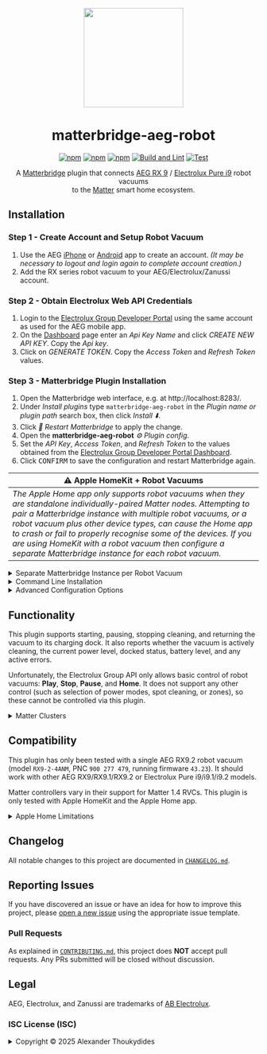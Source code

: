 <p align="center">
  <img src="https://raw.githubusercontent.com/wiki/thoukydides/matterbridge-aeg-robot/matterbridge-aeg-robot.svg" height="200">
</p>
<div align=center>

# matterbridge-aeg-robot

[![npm](https://badgen.net/npm/v/matterbridge-aeg-robot)](https://www.npmjs.com/package/matterbridge-aeg-robot)
[![npm](https://badgen.net/npm/dt/matterbridge-aeg-robot)](https://www.npmjs.com/package/matterbridge-aeg-robot)
[![npm](https://badgen.net/npm/dw/matterbridge-aeg-robot)](https://www.npmjs.com/package/matterbridge-aeg-robot)
[![Build and Lint](https://github.com/thoukydides/matterbridge-aeg-robot/actions/workflows/build.yml/badge.svg)](https://github.com/thoukydides/matterbridge-aeg-robot/actions/workflows/build.yml)
[![Test](https://github.com/thoukydides/matterbridge-aeg-robot/actions/workflows/test.yml/badge.svg)](https://github.com/thoukydides/matterbridge-aeg-robot/actions/workflows/test.yml)

A [Matterbridge](https://github.com/Luligu/matterbridge) plugin that connects [AEG RX 9](https://www.aeg.co.uk/wellbeing/discover/rx9) / [Electrolux Pure i9](https://www.electroluxgroup.com/en/electrolux-launches-pure-i9-robotic-vacuum-in-the-united-states-24513/) robot vacuums  
to the [Matter](https://csa-iot.org/all-solutions/matter/) smart home ecosystem.

</div>

## Installation

### Step 1 - Create Account and Setup Robot Vacuum
1. Use the AEG [iPhone](https://apps.apple.com/gb/app/aeg/id1599494494) or [Android](https://play.google.com/store/apps/details?id=com.electrolux.oneapp.android.aeg) app to create an account. *(It may be necessary to logout and login again to complete account creation.)*
1. Add the RX series robot vacuum to your AEG/Electrolux/Zanussi account.

### Step 2 - Obtain Electrolux Web API Credentials
1. Login to the [Electrolux Group Developer Portal](https://developer.electrolux.one/login) using the same account as used for the AEG mobile app.
1. On the [Dashboard](https://developer.electrolux.one/dashboard) page enter an *Api Key Name* and click *CREATE NEW API KEY*. Copy the *Api key*.
1. Click on *GENERATE TOKEN*. Copy the *Access Token* and *Refresh Token* values.

### Step 3 - Matterbridge Plugin Installation

1. Open the Matterbridge web interface, e.g. at http://localhost:8283/.
1. Under *Install plugins* type `matterbridge-aeg-robot` in the *Plugin name or plugin path* search box, then click *Install ⬇️*.
1. Click *🔄 Restart Matterbridge* to apply the change.
1. Open the **matterbridge-aeg-robot** *⚙️ Plugin config*.
1. Set the *API Key*, *Access Token*, and *Refresh Token* to the values obtained from the [Electrolux Group Developer Portal Dashboard](https://developer.electrolux.one/dashboard).
1. Click <kbd>CONFIRM</kbd> to save the configuration and restart Matterbridge again.

| ⚠️ Apple HomeKit + Robot Vacuums  |
| --- |
| *The Apple Home app only supports robot vacuums when they are standalone individually-paired Matter nodes. Attempting to pair a Matterbridge instance with multiple robot vacuums, or a robot vacuum plus other device types, can cause the Home app to crash or fail to properly recognise some of the devices. If you are using HomeKit with a robot vacuum then configure a separate Matterbridge instance for each robot vacuum.* |

<details>
<summary>Separate Matterbridge Instance per Robot Vacuum</summary>

### Separate Matterbridge Instances

Each additional Matterbridge instance should specify the following command line options:

| Command Line Options    | Default                     | Description
| ----------------------- | --------------------------- | ---
| `-homedir <directory>`  | `$HOME` or `USERPROFILE`    | Matterbridge defaults to creating `Matterbridge`, `.matterbridge`, and `.mattercert` directories within the user's home directory. A different "home" directory is required by each Matterbridge instance.
| `-port <number>`        | `5540`                      | The port number for the Matterbridge commissioning server. This should be unique for each instance to allow pairing with a Matter controller.
| `-frontend <number>`    | `8283`                      | The port number for the Matterbridge frontend. This should be unique for each instance to allow use of the web interface.
| `-vendorName "<name>"`  | `"Matterbridge"`            | Apple Home uses the vendor name of the Matter bridge for robot vacuums; use this option to override Matterbridge's default with `AEG`.
| `-productName "<name>"` | `"Matterbridge aggregator"` | Apple Home uses the product name of the Matter bridge for robot vacuums; use this option to override Matterbridge's default with model name of your robot vacuum.

If you have multiple AEG/Electrolux robot vacuums then select one for each instance using the `whiteList` plugin configuration option.

#### Example `systemd` Configuration

The following example assumes that:
* `systemd` is being used to launch Matterbridge (instead of via Docker or other means).
* Matterbridge is run as user `matterbridge` and group `matterbridge`.
* Matterbridge configuration files for this instance are being kept under `/var/lib/matterbridge-aeg-robot`.
* The commissioning server will be on port `5541` and the web frontend on port `8284`.
* This instance is for an AEG RX9.2 robot vacuum.

Modify as appropriate to suit your setup.

1. Create a directory for this instance's configuration files:
   ```shell
   sudo mkdir /var/lib/matterbridge-aeg-robot
   sudo chown matterbridge:matterbridge /var/lib/matterbridge-aeg-robot
   ```
1. Create a `/etc/systemd/system/matterbridge-aeg-robot.service` file containing:
   ```ini
   [Unit]
   Description=Matterbridge AEG Robot
   After=network-online.target
   
   [Service]
   Type=simple
   ExecStart=/usr/local/bin/matterbridge -service -nosudo -novirtual -homedir /var/lib/matterbridge-aeg-robot -port 5541 -frontend 8284 -vendorName 'AEG' -productName 'RX9.2'
   WorkingDirectory=/var/lib/matterbridge-aeg-robot
   StandardOutput=inherit
   StandardError=inherit
   Restart=always
   RestartSec=10s
   TimeoutStopSec=30s
   User=matterbridge
   Group=matterbridge
   
   [Install]
   WantedBy=multi-user.target
   ```
1. Reload the `systemd` service files and enable the new unit:
   ```shell
   sudo systemctl daemon-reload
   sudo systemctl enable --now matterbridge-aeg-robot.service
   ```
</details>
<details>
<summary>Command Line Installation</summary>

### Installation using Command Line
1. Stop Matterbridge:  
   `sudo systemctl stop matterbridge`
1. Install the plugin:  
   `npm install -g matterbridge-aeg-robot`
1. Register it with Matterbridge:  
   `sudo -u matterbridge matterbridge -add matterbridge-aeg-robot`
1. Restart Matterbridge:  
   `sudo systemctl start matterbridge`

#### Example `matterbridge-aeg-robot.config.json`
```JSON
{
    "name":                     "matterbridge-aeg-robot",
    "type":                     "DynamicPlatform",
    "version":                  "1.0.0",
    "apiKey":                   "<API Key>",
    "accessToken":              "<Authorization Access Token>",
    "refreshToken":             "<Authorization Refresh Token>",
    "pollIntervalSeconds":      30,
    "blackList":                [],
    "whiteList":                [],
    "debug":                    false,
    "debugFeatures":            [],
    "unregisterOnShutdown":     false
}
```

</details>
<details>
<summary>Advanced Configuration Options</summary>

### Advanced Configuration

You can include additional settings in `matterbridge-aeg-robot.config.json` to customise the behaviour or enable special debug features:

| Key                     | Default            | Description
| ----------------------- | ------------------ | ---
| `name`<br>`type`<br>`version` | n/a          | These are managed by Matterbridge and do not need to be set manually.
| `apiKey`                | (no default)       | *API Key* obtained from the [Electrolux Group Developer Portal Dashboard](https://developer.electrolux.one/dashboard).
| `accessToken`           | (no default)       | *Access Token* obtained from the [Electrolux Group Developer Portal Dashboard](https://developer.electrolux.one/dashboard).
| `refreshToken`          | (no default)       | *Refresh Token* obtained from the [Electrolux Group Developer Portal Dashboard](https://developer.electrolux.one/dashboard).
| `pollIntervalSeconds`   | `30`               | The time in seconds between successive polls of the Electrolux Group API for each robot vacuum.
| `blackList`             | `[]`               | If the list is not empty, then any robot vacuums with matching serial numbers will not be exposed as Matter devices.
| `whiteList`             | `[]`               | If the list is not empty, then only robot vacuums with matching serial numbers (and not on the `blacklist`) will be exposed as Matter devices.
| `debug`                 | `false`            | Sets the logger level for this plugin to *Debug*, overriding the global Matterbridge logger level setting.
| `debugFeatures`         | `[]`               | Miscellaneous options to control the information logged. None of these should be set unless you are investigating a compatibility issue or other problem.
| `unregisterOnShutdown`  | `false`            | Unregister all exposed devices on shutdown. This is used during development and testing; do not set it for normal use.

All supported robot vacuums associated with the account (those reporting a model name of `PUREi9`) will be added to Matterbridge. Unsupported appliances, such as air purifiers or RX8 robot vacuums, will be ignored. Exclude or include specific robot vacuums by listing their serial numbers in either the `blackList` or `whiteList`.

The API has a strict [rate limit](https://developer.electrolux.one/documentation/quotasAndRateLimits) of 5000 calls/day. The default value is 30 seconds, which results in 2880 calls/day for polling the state of a single appliance. If you have multiple robot vacuum cleaners in your account, or use the same API Key for other purposes, then scale the value appropriately: 60 seconds for two, 90 seconds for three, etc. More rapid polling is performed for a short period after a command has been sent to the robot vacuum; this is not configurable.

The supported `debugFeatures` are:

| Debug Feature          | Description
| ---------------------- | ---
| `Run API Tests`        | Performs a test of each idempotent Electrolux Group API endpoint (those just reading appliance information and status) once during plugin start-up. This is useful for detecting changes to the API implementation that may affect operation of this plugin.
| `Run Unsafe API Tests` | If `Run API Tests` is set then this additionally tests non-idempotent API endpoints (a `home` command is issued).
| `Log Endpoint Debug`   | Sets the `debug` flag to the Matterbridge/Matter.js endpoint implementation.
| `Log API Headers`      | Logs HTTP headers for each Electrolux Group API request. Rarely useful. (Requires *Debug* level logging.)
| `Log API Bodies`       | Logs message bodies for each Electrolux Group API request. Useful for diagnosing interoperability issues. (Requires *Debug* level logging.)
| `Log Appliance IDs`    | Product identifier and serial numbers are automatically redacted in the log by default. This setting causes these values to be logged verbatim.
| `Log Debug as Info`    | Redirect *Debug* level logging to *Info* level. This makes it visible in the Matterbridge frontend.

</details>

## Functionality

This plugin supports starting, pausing, stopping cleaning, and returning the vacuum to its charging dock. It also reports whether the vacuum is actively cleaning, the current power level, docked status, battery level, and any active errors.

Unfortunately, the Electrolux Group API only allows basic control of robot vacuums: **Play**, **Stop**, **Pause**, and **Home**. It does not support any other control (such as selection of power modes, spot cleaning, or zones), so these cannot be controlled via this plugin.

<details>
<summary>Matter Clusters</summary>

This plugin exposes each robot vacuum as a Matter 1.4 device, supporting the following clusters:

### Bridged Device Basic Information Cluster

The **Bridged Device Basic Information** cluster provides information about the appliance:
* **HardwareVersion** / **HardwareVersionString**: The robot vacuum's hardware platform version.
* **ManufacturingDate**: The date that the robot vacuum cleaner was installed.
* **NodeLabel**: The name set by the user for the robot vacuum.
* **PartNumber**: The robot vacuum's PNC.
* **ProductAppearance**: The (approximate) colour and finish of the robot vacuum cleaner.
* **ProductLabel**: The robot vacuum's model family (if it can be identified from its PNC) and colour.
* **ProductName**: The robot vacuum's model name (if it can be identified from its PNC).
* **ProductURL**: URL for this plugin's homepage.
* **Reachable**: Indicates whether it is possible to communicate with the robot vacuum (plugin connected to the Electrolux Group API, robot vacuum connected to cloud servers, and robot vacuum enabled).
* **SerialNumber**: The robot vacuum's serial number.
* **SoftwareVersion** / **SoftwareVersionString**: The robot vacuum's firmware version.
* **UniqueId**: Opaque identifier used by Matter to identify the device (derived from a SHA-256 hash of the API `applianceId`).
* **VendorName**: The robot vacuum's manufacturer.

It also generates an event:
* **ReachableChanged**: Triggered when the **Reachable** attribute changes.

### Power Source Cluster

The **Power Source** cluster provides information about the battery and charging status:
* **Status**: Indicates whether the battery is currently being used.
* **BatChargeRemaining**: Indicates a coarse ranking of the battery charge level.
* **BatChargeLevel**: The battery charge level as a percentage.
* **BatChargeState**: The charging status:
    * *IsCharging* = Actively charging the battery.
    * *IsNotCharging* = Not currently charging. The battery is not fully charged.
    * *IsAtFullCharge* = The battery is fully charged.

The following mapping from values reported by the Electrolux Group API is used:

| Reported Battery Level | Status        | BatChargeRemaining | BatChargeLevel |
| ---------------------- | :-----------: | -----------------: | :------------: |
| `Dead`                 | *Unavailable* |               *0%* | *Critical*     |
| `Critical Low`         | *Active*      |              *20%* | *Critical*     |
| `Low`                  | *Active*      |              *40%* | *Warning*      |
| `Medium`               | *Active*      |              *60%* | *OK*           |
| `High`                 | *Active*      |              *80%* | *OK*           |
| `Fully Charged`        | *Active*      |             *100%* | *OK*           |

### RVC Run Mode Cluster

The **RVC Run Mode** cluster indicates whether the robot vacuum is cleaning:
* **CurrentMode**: 
    *Idle* = Indicates that the robot is not performing a cleaning operation.
    *Cleaning* = Indicates that the robot is actively cleaning (including paused, charging, or returning to the dock for charging, during a cleaning operation).

It supports a single command:
* **ChangeToMode**: Set **CurrentMode**:
    **Idle**: Attempt to stop a cleaning operation (but do not return to the dock).
    **Cleaning**: Attempt to start a new cleaning operation.

### RVC Clean Mode Cluster

The **RVC Clean Mode Cluster** indicates the type of clean being performed:

| RX9.1          | RX9.2   | Full Clean | Full Clean ModeTags                               | Spot Clean  | Spot Clean ModeTags | Description                                                 |
| -------------- | ------- | :--------: | ------------------------------------------------- | :---------: | ------------------- | ----------------------------------------------------------- |
| `ECO mode`     | `Quiet` | *Quiet*    | *Vacuum*, *Quiet*, *LowNoise*, *LowEnergy*, *Min* | *QuietSpot* | +*Quick*            | Lower energy consumption and quieter                        |
| n/a            | `Smart` | *Smart*    | *Vacuum*, *Auto*                                  | *SmartSpot* | +*Quick*            | Cleans quietly on hard surfaces, uses full power on carpets |
| `Not ECO mode` | `Power` | *Power*    | *Vacuum*, *Max*, *DeepClean*                      | *PowerSpot* | +*Quick*            | Optimal cleaning performance, higher energy consumption     |

Although the **ChangeToMode** command is defined, it will always return an error since the Electrolux API does not support selecting power modes or triggering spot cleans.

### RVC Operational State Cluster

The **RVC Operational State Cluster** indicates the detailed robot vacuum status:
* **OperationalState**: Indicates the current state of the robot vacuum:

| Reported Status                                                                              | OperationalState                 |
| -------------------------------------------------------------------------------------------- | -------------------------------- |
| `Charging` <br> `Pitstop`                                                                    | *Charging*                       |
| `Cleaning` <br> `SpotCleaning`                                                               | *Running*                        |
| `Error`                                                                                      | *Error*                          |
| `FirmwareUpgrade`                                                                            | *FirmwareUpgrade* (non-standard) |
| `ManualSteering`                                                                             | *ManualSteering* (non-standard)  |
| `PausedCleaning` <br> `PausedSpotCleaning` <br> `PausedReturn` <br> `PausedReturnForPitstop` | *Paused*                         |
| `Return` <br> `ReturnForPitstop`                                                             | *SeekingCharger*                 |
| `Sleeping` (off dock)                                                                        | *Stopped*                        |
| `Sleeping` (on dock)                                                                         | *Docked*                         |

* **OperationalError**: Indicates details of a non-transient problem with the robot vacuum when **OperationalState** is *Error*.

It supports three commands:
* **Pause**: Attempt to pause a cleaning operation (including returning to the charging dock).
* **Resume**: Attempt to resume cleaning, if currently paused.
* **GoHome**: Attempt to stop any cleaning operation in progress and initiate a return to the charging dock.

It also generates two events:
* **OperationCompletion**: Triggered when **RVC Run Mode** transitions from *Cleaning* to *Idle* indicating the end of a cleaning operation.
* **OperationalError**: Triggered when a new **OperationalError** occurs.

</details>

## Compatibility

This plugin has only been tested with a single AEG RX9.2 robot vacuum (model `RX9-2-4ANM`, PNC `900 277 479`, running firmware `43.23`). It should work with other AEG RX9/RX9.1/RX9.2 or Electrolux Pure i9/i9.1/i9.2 models.

Matter controllers vary in their support for Matter 1.4 RVCs. This plugin is only tested with Apple HomeKit and the Apple Home app.

<details>
<summary>Apple Home Limitations</summary>

### Robot Vacuums in Apple Home App

The Apple Home app in iOS/iPadOS 18.4 and macOS Sequoia has limited Matter support and exhibits multiple idiosyncrasies.

The Home app expects each robot vacuum to be a standalone, individually-paired Matter node implementing a single endpoint. However, Matterbridge acts as a Matter bridge - either a single bridge node for all plugins (*bridge* mode), or a separate bridge node per plugin (*childbridge* mode) - with each plugin's device exposed as an additional child endpoint. This causes a few issues when using this plugin with the Home app:
* **Multiple bridged devices:** A Matter bridge that exposes a robot vacuum plus other devices can crash the Home app. Hence, a separate Matterbridge instance is required for each robot vacuum. This plugin should be the only one enabled in each instance, and only a single robot vacuum device should be configured in each instance.
* **Device-specific information is ignored:** The Home app shows the bridge device information from Matterbridge's own root **Device Basic Information** cluster, ignoring the plugin's **Bridged Device Basic Information** cluster. As a result, the Home app displays the bridge's name, manufacturer, model, serial number, and firmware version; *not* those of the robot vacuum. The correct values can be specified using Matterbridge's command line options.

Other quirks in the Home app:
* **Delayed docking:** The *Send to Dock* button first sets **RVC Run Mode** to *Idle* (which maps to `stop` in the Electrolux Group API), followed by a **GoHome** command (`home`). The Electrolux Group API silently ignores commands sent too quickly in succession, so this plugin inserts a 5-second delay between them. This causes the robot vacuum to pause briefly before returning to the dock.
* **Incorrect RVC Clean Mode display:** The Home app displays ModeTag values (e.g. *Deep Clean*, *Quick*) rather than the advertised modes (*Smart*, *PowerSpot*, etc) reported by the robot vacuum. Worse, it only shows these when not cleaning, even though the Electrolux Group API only provides meaningful values during cleaning.

</details>

## Changelog

All notable changes to this project are documented in [`CHANGELOG.md`](CHANGELOG.md).

## Reporting Issues
          
If you have discovered an issue or have an idea for how to improve this project, please [open a new issue](https://github.com/thoukydides/matterbridge-aeg-robot/issues/new/choose) using the appropriate issue template.

### Pull Requests

As explained in [`CONTRIBUTING.md`](https://github.com/thoukydides/.github/blob/master/CONTRIBUTING.md), this project does **NOT** accept pull requests. Any PRs submitted will be closed without discussion.

## Legal

AEG, Electrolux, and Zanussi are trademarks of [AB Electrolux](https://www.electroluxgroup.com/).

### ISC License (ISC)

<details>
<summary>Copyright © 2025 Alexander Thoukydides</summary>

> Permission to use, copy, modify, and/or distribute this software for any purpose with or without fee is hereby granted, provided that the above copyright notice and this permission notice appear in all copies.
>
> THE SOFTWARE IS PROVIDED "AS IS" AND THE AUTHOR DISCLAIMS ALL WARRANTIES WITH REGARD TO THIS SOFTWARE INCLUDING ALL IMPLIED WARRANTIES OF MERCHANTABILITY AND FITNESS. IN NO EVENT SHALL THE AUTHOR BE LIABLE FOR ANY SPECIAL, DIRECT, INDIRECT, OR CONSEQUENTIAL DAMAGES OR ANY DAMAGES WHATSOEVER RESULTING FROM LOSS OF USE, DATA OR PROFITS, WHETHER IN AN ACTION OF CONTRACT, NEGLIGENCE OR OTHER TORTIOUS ACTION, ARISING OUT OF OR IN CONNECTION WITH THE USE OR PERFORMANCE OF THIS SOFTWARE.
</details>